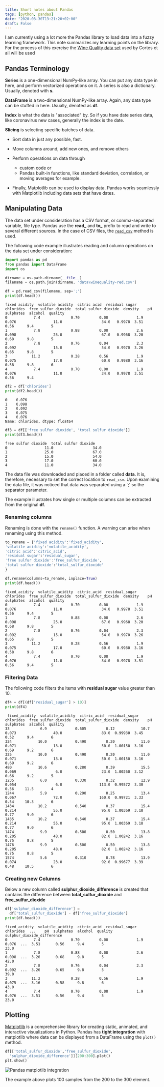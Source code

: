 ```yaml
---
title: Short notes about Pandas
tags: [python, pandas]
date: "2020-03-30T13:21:20+02:00"
draft: False
---
```


I am currently using a lot more the Pandas library to load data into a fuzzy learning framework. This note summarizes my learning points on the library. For the process of this exercise the [Wine Quality data set](http://www3.dsi.uminho.pt/pcortez/wine/) used by Cortes et all  will be used

## Pandas Terminology

**Series** is a one-dimensional NumPy-like array. You can put any data type in here, and perform vectorized operations on it. A series is also a dictionary. Usually, denoted with **s**.

**DataFrame** is a two-dimensional NumPy-like array. Again, any data type can be stuffed in here. Usually,  denoted as **df**.

**Index**  is what the data is "associated" by. So if you have date series data, like coronavirus new cases, generally the index is the date.

**Slicing** is selecting specific batches of data.
- Sort data in just any possible, fast.
- Move columns around, add new ones, and remove others
- Perform operations on data through

	- custom code or
	- Pandas built-in functions, like standard deviation, correlation, or moving averages for example.

-   Finally, Matplotlib can be used to display data. Pandas works seamlessly with Matplotlib including data sets that have dates.

## Manipulating Data
  
The data set under consideration has a  CSV format, or comma-separated variable, file type.
Pandas use the **read_** and **to_** prefix to read and write to several different sources. In the case of CSV files, the [```read_csv```](https://pandas.pydata.org/pandas-docs/stable/reference/api/pandas.read_csv.html)  method is used.
  
The following code example illustrates reading and column operations on the data set under consideration:

```python
import pandas as pd
from pandas import DataFrame
import os

dirname = os.path.dirname(__file__)
filename = os.path.join(dirname, 'data\winequality-red.csv')

df = pd.read_csv(filename, sep=';')
print(df.head())

```

```
fixed acidity  volatile acidity  citric acid  residual sugar  chlorides  free sulfur dioxide  total sulfur dioxide  density    pH  sulphates  alcohol  quality
0            7.4              0.70         0.00             1.9      0.076                 11.0                  34.0   0.9978  3.51       0.56      9.4        5
1            7.8              0.88         0.00             2.6      0.098                 25.0                  67.0   0.9968  3.20       0.68      9.8        5
2            7.8              0.76         0.04             2.3      0.092                 15.0                  54.0   0.9970  3.26       0.65      9.8        5
3           11.2              0.28         0.56             1.9      0.075                 17.0                  60.0   0.9980  3.16       0.58      9.8        6
4            7.4              0.70         0.00             1.9      0.076                 11.0                  34.0   0.9978  3.51       0.56      9.4
```

```python
df2 = df['chlorides']
print(df2.head())
```

```
0    0.076
1    0.098
2    0.092
3    0.075
4    0.076
Name: chlorides, dtype: float64
```

```python
df3 = df[['free sulfur dioxide', 'total sulfur dioxide']]
print(df3.head())
```

```
free sulfur dioxide  total sulfur dioxide
0                 11.0                  34.0
1                 25.0                  67.0
2                 15.0                  54.0
3                 17.0                  60.0
4                 11.0                  34.0
```

The data file was downloaded and placed in a folder called **data**. It is, therefore, necessary to set the correct location to ```read_csv```. Upon examining the data file, it was noticed that data was separated using a ';' so the separator parameter.

The example illustrates how single or multiple columns can be extracted from the original **df**.

### Renaming columns

Renaming is done with the ```rename()``` function. A warning can arise when renaming using this method.

```python
to_rename = {'fixed acidity':'fixed_acidity',
'volatile acidity':'volatile_acidity',
'citric acid':'citric_acid',
'residual sugar':'residual_sugar',
'free sulfur dioxide':'free_sulfur_dioxide',
'total sulfur dioxide':'total_sulfur_dioxide'
}

df.rename(columns=to_rename, inplace=True)
print(df.head())
```

```
fixed_acidity  volatile_acidity  citric_acid  residual_sugar  chlorides  free_sulfur_dioxide  total_sulfur_dioxide  density    pH  sulphates  alcohol  quality
0            7.4              0.70         0.00             1.9      0.076                 11.0                  34.0   0.9978  3.51       0.56      9.4        5
1            7.8              0.88         0.00             2.6      0.098                 25.0                  67.0   0.9968  3.20       0.68      9.8        5
2            7.8              0.76         0.04             2.3      0.092                 15.0                  54.0   0.9970  3.26       0.65      9.8        5
3           11.2              0.28         0.56             1.9      0.075                 17.0                  60.0   0.9980  3.16       0.58      9.8        6
4            7.4              0.70         0.00             1.9      0.076                 11.0                  34.0   0.9978  3.51       0.56      9.4        5  

```

### Filtering Data

The following code filters the items with __residual sugar__ value greater than 10.

```python
df4 = df[(df['residual_sugar'] > 10)]
print(df4)
```

```
 fixed_acidity  volatile_acidity  citric_acid  residual_sugar  chlorides  free_sulfur_dioxide  total_sulfur_dioxide  density    pH  sulphates  alcohol  quality
33              6.9             0.605         0.12            10.7      0.073                 40.0                  83.0  0.99930  3.45       0.52      9.4        6
324            10.0             0.490         0.20            11.0      0.071                 13.0                  50.0  1.00150  3.16       0.69      9.2        6
325            10.0             0.490         0.20            11.0      0.071                 13.0                  50.0  1.00150  3.16       0.69      9.2        6
480            10.6             0.280         0.39            15.5      0.069                  6.0                  23.0  1.00260  3.12       0.66      9.2        5
1235            6.0             0.330         0.32            12.9      0.054                  6.0                 113.0  0.99572  3.30       0.56     11.5        4
1244            5.9             0.290         0.25            13.4      0.067                 72.0                 160.0  0.99721  3.33       0.54     10.3        6
1434           10.2             0.540         0.37            15.4      0.214                 55.0                  95.0  1.00369  3.18       0.77      9.0        6
1435           10.2             0.540         0.37            15.4      0.214                 55.0                  95.0  1.00369  3.18       0.77      9.0        6
1474            9.9             0.500         0.50            13.8      0.205                 48.0                  82.0  1.00242  3.16       0.75      8.8        5
1476            9.9             0.500         0.50            13.8      0.205                 48.0                  82.0  1.00242  3.16       0.75      8.8        5
1574            5.6             0.310         0.78            13.9      0.074                 23.0                  92.0  0.99677  3.39       0.48     10.5        6
```

### Creating new Columns

Below a new column called **sulphur_dioxide_difference** is created that contains the difference between **total_sulfur_dioxide** and **free_sulfur_dioxide**

```python
df['sulphur_dioxide_difference'] = 
  df['total_sulfur_dioxide'] - df['free_sulfur_dioxide']
print(df.head())
```

```
fixed_acidity  volatile_acidity  citric_acid  residual_sugar  chlorides  ...    pH  sulphates  alcohol  quality  sulphur_dioxide_difference
0            7.4              0.70         0.00             1.9      0.076  ...  3.51       0.56      9.4        5                        23.0
1            7.8              0.88         0.00             2.6      0.098  ...  3.20       0.68      9.8        5                        42.0
2            7.8              0.76         0.04             2.3      0.092  ...  3.26       0.65      9.8        5                        39.0
3           11.2              0.28         0.56             1.9      0.075  ...  3.16       0.58      9.8        6                        43.0
4            7.4              0.70         0.00             1.9      0.076  ...  3.51       0.56      9.4        5                        23.0
```

## Plotting

[Matplotlib](https://matplotlib.org/) is a comprehensive library for creating static, animated, and interactive visualizations in Python. Pandas has  **tight integration**  with matplotlib where  data can be displayed from a DataFrame using the ```plot()``` method.

```python
df[['total_sulfur_dioxide','free_sulfur_dioxide',
  'sulphur_dioxide_difference']][200:300].plot()
plt.show()
```

![Pandas matplotlib integration](/post/img/pandas.jpeg)

The example above plots 100 samples from the 200 to the 300 element.

